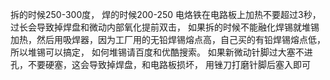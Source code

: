 

拆的时候250-300度，
焊的时候200-250
电烙铁在电路板上加热不要超过3秒，过长会导致掉焊盘和微动内部氧化提前双击，
如果拆的时候不能融化焊锡就堆锡加热，然后用吸焊器，因为工厂用的无铅焊锡熔点高，自己买的有铅焊锡熔点低，所以堆锡可以搞定，
如何堆锡请百度和优酷搜索。
如果新微动针脚过大塞不进孔，不要硬塞，这会导致掉焊盘，和电路板损坏，
用锉刀打磨针脚后塞入即可